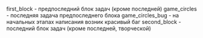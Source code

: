 first_block - предпоследний блок задач (кроме последней)
game_circles - последняя задача предпоследнего блока
game_circles_bug - на начальных этапах написания возник красивый баг 
second_block - последний блок задач (кроме последней, творческой)

